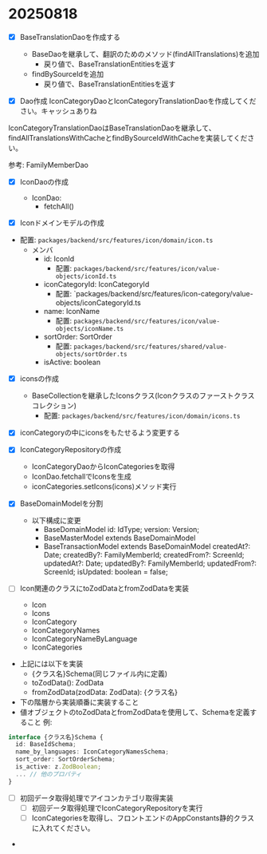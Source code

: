 # 20250818

- [x] BaseTranslationDaoを作成する
  - BaseDaoを継承して、翻訳のためのメソッド(findAllTranslations)を追加
    - 戻り値で、BaseTranslationEntitiesを返す
  - findBySourceIdを追加
    - 戻り値で、BaseTranslationEntitiesを返す

- [x] Dao作成
IconCategoryDaoとIconCategoryTranslationDaoを作成してください。キャッシュありね

IconCategoryTranslationDaoはBaseTranslationDaoを継承して、findAllTranslationsWithCacheとfindBySourceIdWithCacheを実装してください。

参考: FamilyMemberDao

- [x] IconDaoの作成
  - IconDao:
    - fetchAll()

- [x] Iconドメインモデルの作成
- 配置: `packages/backend/src/features/icon/domain/icon.ts`
  - メンバ
    - id: IconId
      - 配置: `packages/backend/src/features/icon/value-objects/iconId.ts`
    - iconCategoryId: IconCategoryId
      - 配置: `packages/backend/src/features/icon-category/value-objects/iconCategoryId.ts
    - name: IconName
      - 配置: `packages/backend/src/features/icon/value-objects/iconName.ts`
    - sortOrder: SortOrder
      - 配置: `packages/backend/src/features/shared/value-objects/sortOrder.ts`
    - isActive: boolean

- [x] iconsの作成
  - BaseCollectionを継承したIconsクラス(Iconクラスのファーストクラスコレクション)
    - 配置: `packages/backend/src/features/icon/domain/icons.ts`

- [x] iconCategoryの中にiconsをもたせるよう変更する

- [x] IconCategoryRepositoryの作成
  - IconCategoryDaoからIconCategoriesを取得
  - IconDao.fetchallでIconsを生成
  - iconCategories.setIcons(icons)メソッド実行


- [x] BaseDomainModelを分割
  - 以下構成に変更
    - BaseDomainModel
      id: IdType;
      version: Version;
    - BaseMasterModel extends BaseDomainModel
    - BaseTransactionModel extends BaseDomainModel
      createdAt?: Date;
      createdBy?: FamilyMemberId;
      createdFrom?: ScreenId;
      updatedAt?: Date;
      updatedBy?: FamilyMemberId;
      updatedFrom?: ScreenId;
      isUpdated: boolean = false;

- [ ] Icon関連のクラスにtoZodDataとfromZodDataを実装
  - Icon
  - Icons
  - IconCategory
  - IconCategoryNames
  - IconCategoryNameByLanguage
  - IconCategories
- 上記には以下を実装
  - {クラス名}Schema(同じファイル内に定義)
  - toZodData(): ZodData
  - fromZodData(zodData: ZodData): {クラス名}
- 下の階層から実装順番に実装すること
- 値オブジェクトのtoZodDataとfromZodDataを使用して、Schemaを定義すること
例: 
```typescript
interface {クラス名}Schema {
  id: BaseIdSchema;
  name_by_languages: IconCategoryNamesSchema;
  sort_order: SortOrderSchema;
  is_active: z.ZodBoolean;
  ... // 他のプロパティ
}
```

- [ ] 初回データ取得処理でアイコンカテゴリ取得実装
  - [ ] 初回データ取得処理でIconCategoryRepositoryを実行
  - [ ] IconCategoriesを取得し、フロントエンドのAppConstants静的クラスに入れてください。
- 
